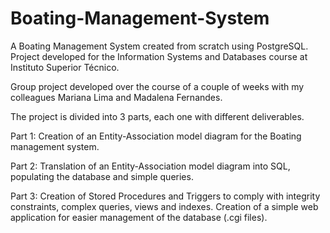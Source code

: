 # Boating-Management-System
A Boating Management System created from scratch using PostgreSQL. Project developed for the Information Systems and Databases course at Instituto Superior Técnico.

Group project developed over the course of a couple of weeks with my colleagues Mariana Lima and Madalena Fernandes.

The project is divided into 3 parts, each one with different deliverables. 

Part 1: Creation of an Entity-Association model diagram for the Boating management system.

Part 2: Translation of an Entity-Association model diagram into SQL, populating the database and simple queries.

Part 3: Creation of Stored Procedures and Triggers to comply with integrity constraints, complex queries, views and indexes. 
        Creation of a simple web application for easier management of the database (.cgi files).
